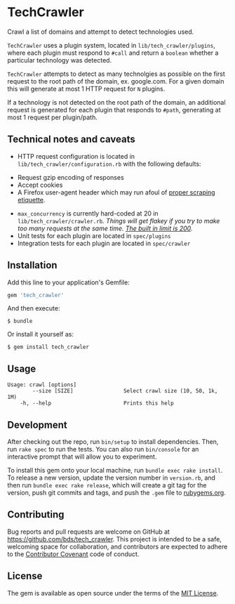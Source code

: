 # TechCrawler

Crawl a list of domains and attempt to detect technologies used.

`TechCrawler` uses a plugin system, located in `lib/tech_crawler/plugins`,
where each plugin must respond to `#call` and return a `boolean` whether a
particular technology was detected.

`TechCrawler` attempts to detect as many technolgies as possible on the first
request to the root path of the domain, ex. google.com. For a given domain
this will generate at most 1 HTTP request for `N` plugins.

If a technology is not detected on the root path of the domain, an additional
request is generated for each plugin that responds to `#path`, generating at
most 1 request per plugin/path.

## Technical notes and caveats

* HTTP request configuration is located in `lib/tech_crawler/configuration.rb`
with the following defaults:
 - Request gzip encoding of responses
 - Accept cookies
 - A Firefox user-agent header which may run afoul of [proper scraping etiquette](http://meta.stackexchange.com/a/446).
* `max_concurrency` is currently hard-coded at 20 in `lib/tech_crawler/crawler.rb`.
  *Things will get flakey if you try to make too many requests at the same time. [The built in limit is 200](https://github.com/typhoeus/typhoeus#specifying-max-concurrency).*
* Unit tests for each plugin are located in `spec/plugins`
* Integration tests for each plugin are located in `spec/crawler`

## Installation

Add this line to your application's Gemfile:

```ruby
gem 'tech_crawler'
```

And then execute:

    $ bundle

Or install it yourself as:

    $ gem install tech_crawler

## Usage

```
Usage: crawl [options]
        --size [SIZE]                Select crawl size (10, 50, 1k, 1M)
    -h, --help                       Prints this help
```

## Development

After checking out the repo, run `bin/setup` to install dependencies. Then, run `rake spec` to run the tests. You can also run `bin/console` for an interactive prompt that will allow you to experiment.

To install this gem onto your local machine, run `bundle exec rake install`. To release a new version, update the version number in `version.rb`, and then run `bundle exec rake release`, which will create a git tag for the version, push git commits and tags, and push the `.gem` file to [rubygems.org](https://rubygems.org).

## Contributing

Bug reports and pull requests are welcome on GitHub at https://github.com/bds/tech_crawler. This project is intended to be a safe, welcoming space for collaboration, and contributors are expected to adhere to the [Contributor Covenant](contributor-covenant.org) code of conduct.


## License

The gem is available as open source under the terms of the [MIT License](http://opensource.org/licenses/MIT).
